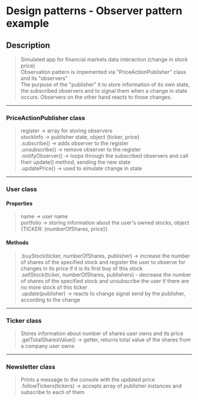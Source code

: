 # Design patterns - Observer pattern example

## Description

> Simulated app for financial markets data interaction (change in stock price)\
> Observation pattern is impemented via "PriceActionPublisher" class and its "observers"\
> The purpuse of the "publisher" it to store information of its own state, the subscribed observers and to signal them when a change in state occurs. Observers on the other hand reacts to those changes.

---

### PriceActionPublisher class

> register -> array for storing observers\
> stockInfo -> publisher state, object {ticker, price}\
> .subscribe() -> adds observer to the register\
> .unsubscribe() -> remove observer to the register\
> .notifyObserver() -> loops through the subscribed observers and call their update() method, sending the new state\
> .updatePrice() -> used to simulate change in state

---

### User class

#### Properties

> name -> user name\
> portfolio -> storing information about the user's owned stocks, object {TICKER: {numberOfShares, price}}

#### Methods

> .buyStock(ticker, numberOfShares, publisher) -> increase the number of shares of the specified stock and register the user to observe for changes in its price if it is its first buy of this stock\
> .sellStock(ticker, numberOfShares, publishers) - decrease the number of shares of the specified stock and unsubscribe the user if there are no more stock of this ticker\
> .update(publisher) -> reacts to change signal send by the publisher, according to the change

---

### Ticker class

> Stores information about number of shares user owns and its price
> .getTotalSharesValue() -> getter, returns total value of the shares from a company user owns

---

### Newsletter class

> Prints a message to the console with the updated price\
> .followTickers(tickers) -> accepts array of publisher instances and subscribe to each of them
